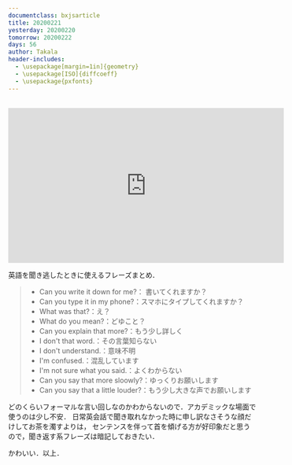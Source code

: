 ```yaml
---
documentclass: bxjsarticle
title: 20200221
yesterday: 20200220
tomorrow: 20200222
days: 56
author: Takala
header-includes:
  - \usepackage[margin=1in]{geometry}
  - \usepackage[ISO]{diffcoeff}
  - \usepackage{pxfonts}
---
```


<br>

<iframe width="560" height="315" src="https://www.youtube.com/embed/Va0gWtSkSJs" frameborder="0" allow="accelerometer; autoplay; encrypted-media; gyroscope; picture-in-picture" allowfullscreen></iframe>

<br>

英語を聞き逃したときに使えるフレーズまとめ．


>* Can you write it down for me?： 書いてくれますか？
>* Can you type it in my phone?：スマホにタイプしてくれますか？
>* What was that?：え？
>* What do you mean?：どゆこと？
>* Can you explain that more?：もう少し詳しく
>* I don't that word.：その言葉知らない
>* I don't understand.：意味不明
>* I'm confused.：混乱しています
>* I'm not sure what you said.：よくわからない
>* Can you say that more sloowly?：ゆっくりお願いします
>* Can you say that a little louder?：もう少し大きな声でお願いします


どのくらいフォーマルな言い回しなのかわからないので．アカデミックな場面で使うのは少し不安．
日常英会話で聞き取れなかった時に申し訳なさそうな顔だけしてお茶を濁すよりは，
センテンスを伴って首を傾げる方が好印象だと思うので，聞き返す系フレーズは暗記しておきたい．


かわいい．以上．